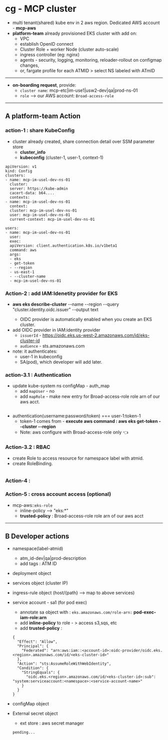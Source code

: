 # cg - MCP cluster
- multi tenant(shared) kube env in 2 aws region. Dedicated AWS account - **mcp-aws**
- **platform-team** already provisioned EKS cluster with add on:
  - VPC
  - establish OpenID connect
  - Cluster Role + worker Node (cluster auto-scale)
  - ingress controller (eg: nginx)
  - agents - security, logging, monitoring, reloader-rollout on configmap changes,
  - or, fargate profile for each ATMID > select NS labeled with ATmID
  
---
- **on-boarding request**, provide:
  - `cluster name`: mcp-etc|im-use1|usw2-dev|qa|prod-ns-01
  - `role` --> our AWS account: `Broad-access-role`

---
## A platform-team Action 
### action-1 : share KubeConfig 
- cluster already created, share connection detail over SSM parameter store
  - **cluster_info**
  - **kubeconfig** (cluster-1, user-1, context-1)
```
apiVersion: v1
kind: Config
clusters:
- name: mcp-im-usel-dev-ns-01
  cluster:
  server: https://kube-admin
  cacert-data: b64....
  contexts:
- name: mcp-im-usel-dev-ns-01
  context:
  cluster: mcp-im-usel-dev-ns-01
  user: mcp-im-usel-dev-ns-01
  current-context: mcp-im-usel-dev-ns-01

users:
- name: mcp-im-usel-dev-ns-01
  user:
  exec:
  apiVersion: client.authentication.k8s.io/v1beta1
  command: aws
  args:
  - eks
  - get-token
  - --region
  - us-east-1
  - --cluster-name
  - mcp-im-usel-dev-ns-01
``` 

### Action-2 : add IAM:Idenetity provider for EKS
- **aws eks describe-cluster** --name <cluster-name> --region <region> --query "cluster.identity.oidc.issuer" --output text
  - OIDC provider is automatically enabled when you create an EKS cluster.
- add OIDC provider in IAM:identity provider
  - `issuerId` - https://oidc.eks.us-west-2.amazonaws.com/id/eks-cluster-id
  - `audience` - sts.amazonaws.com      
- note: it authenticates:
  - user-1 in kubeconfig
  - SA(pod), which developer will add later.
    
### action-3.1 : Authentication 
- update kube-system ns configMap - auth_map
  - add `mapUser` - no
  - add `mapRole` - make new entry for Broad-access-role role arn of our aws acct.
  ```
  ```
- authentication(username:password/token) === user-1:token-1
  - token-1 comes from - **execute aws command : aws eks get-token --cluster --region**
  - Note: aws configure with  Broad-access-role only :point_left:
  
### Action-3.2 : RBAC
- create Role to access resource for namespace label with atmid.
- create RoleBinding.
```

```
    
### Action-4 :

    
### Action-5 :  cross account access (optional)
- mcp-aws::`eks-role`
  - inline-policy --> "eks:*" 
  - **trusted-policy**  : Broad-access-role role arn of our aws acct

---
## B Developer actions    
- namespace(label-atmid)
  - atm_id-dev|qa|prod-description
  - add tags : ATM ID
- deployment object
- services  object (cluster IP)
- ingress-rule object (host/{path} --> map to above services)

- service account - sa1 (for pod exec)
  - annotate sa object with : `eks.amazonaws.com/role-arn:` **pod-exec-iam-role:arn**
  - add **inline-policy** to role - > access s3,sqs, etc
  - add **trusted-policy** :
  ```
  {
    "Effect": "Allow",
    "Principal": {
      "Federated": "arn:aws:iam::<account-id>:oidc-provider/oidc.eks.<region>.amazonaws.com/id/<eks-cluster-id>"
    },
    "Action": "sts:AssumeRoleWithWebIdentity",
    "Condition": {
      "StringEquals": {
        "oidc.eks.<region>.amazonaws.com/id/<eks-cluster-id>:sub": "system:serviceaccount:<namespace>:<service-account-name>"
      }
    }
  }
  ```
- configMap object
- External secret object 
  - ext store : aws secret manager
  ```
  pending...
  ```
       

  

